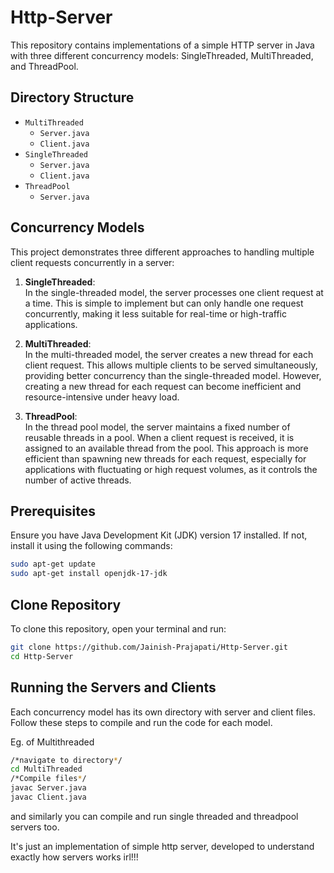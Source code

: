 # Http-Server

This repository contains implementations of a simple HTTP server in Java with three different concurrency models: SingleThreaded, MultiThreaded, and ThreadPool.

## Directory Structure

- `MultiThreaded`
  - `Server.java`
  - `Client.java`
- `SingleThreaded`
  - `Server.java`
  - `Client.java`
- `ThreadPool`
  - `Server.java`

## Concurrency Models

This project demonstrates three different approaches to handling multiple client requests concurrently in a server:

1. **SingleThreaded**:  
   In the single-threaded model, the server processes one client request at a time. This is simple to implement but can only handle one request concurrently, making it less suitable for real-time or high-traffic applications.

2. **MultiThreaded**:  
   In the multi-threaded model, the server creates a new thread for each client request. This allows multiple clients to be served simultaneously, providing better concurrency than the single-threaded model. However, creating a new thread for each request can become inefficient and resource-intensive under heavy load.

3. **ThreadPool**:  
   In the thread pool model, the server maintains a fixed number of reusable threads in a pool. When a client request is received, it is assigned to an available thread from the pool. This approach is more efficient than spawning new threads for each request, especially for applications with fluctuating or high request volumes, as it controls the number of active threads.



## Prerequisites

Ensure you have Java Development Kit (JDK) version 17 installed. If not, install it using the following commands:

```bash
sudo apt-get update
sudo apt-get install openjdk-17-jdk
```

## Clone Repository

To clone this repository, open your terminal and run:

```bash
git clone https://github.com/Jainish-Prajapati/Http-Server.git
cd Http-Server
```

## Running the Servers and Clients

Each concurrency model has its own directory with server and client files. Follow these steps to compile and run the code for each model.

Eg. of Multithreaded

```bash
/*navigate to directory*/
cd MultiThreaded
/*Compile files*/
javac Server.java
javac Client.java
```

and similarly you can compile and run single threaded and threadpool servers too.

It's just an implementation of simple http server, developed to understand exactly how servers works irl!!!  